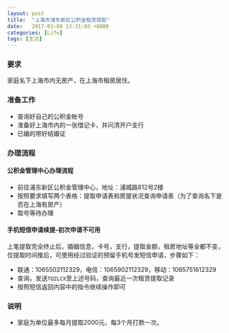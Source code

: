 ```yaml
---
layout: post
title:  "上海市浦东新区公积金租赁提取"
date:   2017-03-08 13:31:03 +0800
categories: [Life]
tags: [生活]
---
```


### 要求
家庭名下上海市内无房产，在上海市租房居住。

### 准备工作
* 查询好自己的公积金帐号
* 准备好上海市内的一张借记卡，并问清开户支行
* 已婚的带好结婚证

### 办理流程
#### 公积金管理中心办理流程
* 前往浦东新区公积金管理中心，地址：浦城路812号2楼
* 按照要求填写两个表格：提取申请表和房屋状况查询申请表（为了查询名下是否在上海有房产）
* 取号等待办理

#### 手机短信申请续提-初次申请不可用
上笔提取完全终止后，婚姻信息，卡号，支行，提取金额，租房地址等全都不变，仅提取时间推后，可使用经过验证的预留手机号发短信申请，步骤如下：
* 联通：1065502112329，电信：1065902112329，移动：1065751612329
* 查询，发送`TQZLCX`至上述号码，查询最近一次租赁提取记录
* 按照短信返回内容中的指令继续操作即可

### 说明
* 家庭为单位最多每月提取2000元，每3个月打款一次。
